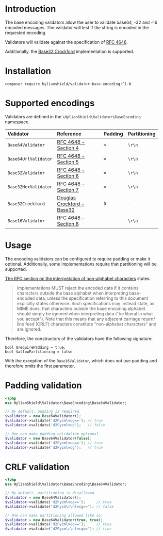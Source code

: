 # Introduction

The base encoding validators allow the user to validate base64, -32 and -16
encoded messages.
The validator will test if the string is encoded in the requested encoding.

Validators will validate against the specification of
[RFC 4648](https://tools.ietf.org/html/rfc4648).

Additionally, the [Base32 Crockford](http://www.crockford.com/wrmg/base32.html)
implementation is supported.

# Installation

```shell
composer require hylianshield/validator-base-encoding:^1.0
```
# Supported encodings

Validators are defined in the `\HylianShield\Validator\BaseEncoding` namespace.

| Validator            | Reference                                                               | Padding | Partitioning |
|:---------------------|:------------------------------------------------------------------------|:--------|:-------------|
| `Base64Validator`    | [RFC 4648 - Section 4](https://tools.ietf.org/html/rfc4648#section-4)   | `=`     | `\r\n`       |
| `Base64UrlValidator` | [RFC 4648 - Section 5](https://tools.ietf.org/html/rfc4648#section-5)   | `=`     | `\r\n`       |
| `Base32Validator`    | [RFC 4648 - Section 6](https://tools.ietf.org/html/rfc4648#section-6)   | `=`     | `\r\n`       |
| `Base32HexValidator` | [RFC 4648 - Section 7](https://tools.ietf.org/html/rfc4648#section-7)   | `=`     | `\r\n`       |
| `Base32Crockford`    | [Douglas Crockford - Base32](http://www.crockford.com/wrmg/base32.html) | `0`     | `-`          |
| `Base16Validator`    | [RFC 4648 - Section 8](https://tools.ietf.org/html/rfc4648#section-8)   |         | `\r\n`       |

# Usage

The encoding validators can be configured to require padding or make it optional.
Additionally, some implementations require that partitioning will be supported.

[The RFC section on the interpretation of non-alphabet characters](https://tools.ietf.org/html/rfc4648#section-3.3)
states:

> Implementations MUST reject the encoded data if it contains
     characters outside the base alphabet when interpreting base-encoded
     data, unless the specification referring to this document explicitly
     states otherwise.  Such specifications may instead state, as MIME
     does, that characters outside the base encoding alphabet should
     simply be ignored when interpreting data ("be liberal in what you
     accept").  Note that this means that any adjacent carriage return/
     line feed (CRLF) characters constitute "non-alphabet characters" and
     are ignored.

Therefore, the constructors of the validators have the following signature:

```
bool $requirePadding = true,
bool $allowPartitioning = false
```

With the exception of the `Base16Validator`, which does not use padding and
therefore omits the first parameter.

# Padding validation

```php
<?php
use HylianShield\Validator\BaseEncoding\Base64Validator;

// By default, padding is required.
$validator = new Base64Validator();
$validator->validate('d2Fycmlvcg=='); // true
$validator->validate('d2Fycmlvcg');   // false

// One can make padding validation optional.
$validator = new Base64Validator(false);
$validator->validate('d2Fycmlvcg=='); // true
$validator->validate('d2Fycmlvcg');   // true
```

# CRLF validation

```php
<?php
use HylianShield\Validator\BaseEncoding\Base64Validator;

// By default, partitioning is disallowed.
$validator = new Base64Validator();
$validator->validate('d2Fycmlvcg==');     // true
$validator->validate("d2Fycm\r\nlvcg=="); // false

// One can make partitioning allowed like so:
$validator = new Base64Validator(true, true);
$validator->validate('d2Fycmlvcg==');     // true
$validator->validate("d2Fycm\r\nlvcg=="); // true
```
